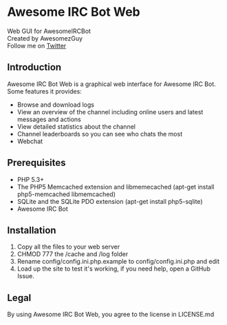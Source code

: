 # Awesome IRC Bot Web  
Web GUI for AwesomeIRCBot  
Created by AwesomezGuy  
Follow me on [Twitter](http://twitter.com/AwesomezGuy)

Introduction
------------
Awesome IRC Bot Web is a graphical web interface for Awesome IRC Bot.
Some features it provides:

* Browse and download logs
* View an overview of the channel including online users and latest messages and actions
* View detailed statistics about the channel
* Channel leaderboards so you can see who chats the most
* Webchat

Prerequisites
-------------
* PHP 5.3+
* The PHP5 Memcached extension and libmemecached (apt-get install php5-memcached libmemcached)
* SQLite and the SQLite PDO extension (apt-get install php5-sqlite)
* Awesome IRC Bot

Installation
-----------
1. Copy all the files to your web server
2. CHMOD 777 the /cache and /log folder
3. Rename config/config.ini.php.example to config/config.ini.php and edit
4. Load up the site to test it's working, if you need help, open a GitHub Issue.

Legal
-------------
By using Awesome IRC Bot Web, you agree to the license in LICENSE.md